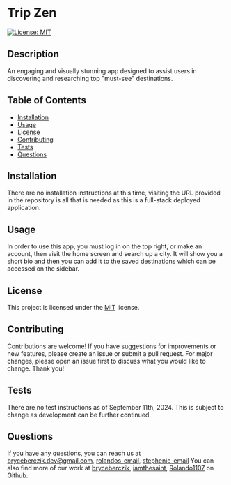 
# Trip Zen

[![License: MIT](https://img.shields.io/badge/License-MIT-yellow.svg)](https://opensource.org/licenses/MIT)

## Description
An engaging and visually stunning app designed to assist users in discovering and researching top "must-see" destinations.

## Table of Contents
- [Installation](#installation)
- [Usage](#usage)
- [License](#license)
- [Contributing](#contributing)
- [Tests](#tests)
- [Questions](#questions)

## Installation
There are no installation instructions at this time, visiting the URL provided in the repository is all that is needed as this is a full-stack deployed application.

## Usage
In order to use this app, you must log in on the top right, or make an account, then visit the home screen and search up a city. It will show you a short bio and then you can add it to the saved destinations which can be accessed on the sidebar.

## License
This project is licensed under the [MIT](https://opensource.org/licenses/MIT) license.

## Contributing
Contributions are welcome! If you have suggestions for improvements or new features, please create an issue or submit a pull request. For major changes, please open an issue first to discuss what you would like to change. Thank you!

## Tests
There are no test instructions as of September 11th, 2024. This is subject to change as development can be further continued.

## Questions
If you have any questions, you can reach us at [bryceberczik.dev@gmail.com](mailto:bryceberczik.dev@gmail.com), [rolandos_email](mailto:rolando@email.com), [stephenie_email](mailto:stephenie2@me.com)  You can also find more of our work at [bryceberczik](https://github.com/bryceberczik), [iamthesaint](https://github.com/iamthesaint), [Rolando1107](https://github.com/Rolando1107) on Github.
